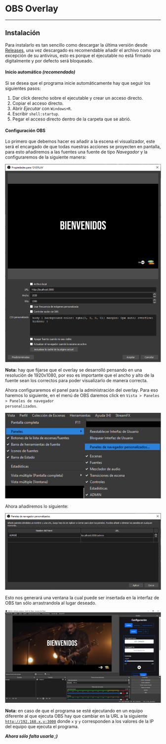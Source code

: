 # **OBS Overlay**

---

## Instalación
Para instalarlo es tan sencillo como descargar la última versión desde [Releases](https://github.com/0ces/iglesia-overlay/releases), una vez descargado es recomendable añadir el archivo como una excepción de su antivirus, esto es porque el ejecutable no está firmado digitalmente y por defecto será bloqueado.

#### Inicio automático *(recomendado)*
Si se desea que el programa inicie automáticamente  hay que seguir los siguientes pasos:


1. Dar click derecho sobre el ejecutable y crear un acceso directo.
2. Copiar el acceso directo.
3. Abrir *Ejecutar* con <code>Windows+R</code>.
4. Escribir <code>shell:startup</code>.
5. Pegar el acceso directo dentro de la carpeta que se abrió.

#### Configuración OBS

Lo primero que debemos hacer es añadir a la escena el visualizador, este será el encargado de que todas nuestras acciones se proyecten en pantalla, para esto añadiremos a las fuentes una fuente de tipo *Navegador* y la configuraremos de la siguiente manera:

![Configuración fuente](/docs/images/conf-fuente.png "Configuración fuente")

**Nota:** hay que fijarse que el overlay se desarrolló pensando en una resolución de 1920x1080, por eso es importante que el ancho y alto de la fuente sean los correctos para poder visualizarlo de manera correcta.

Ahora configuraremos el panel para la administración del overlay. Para eso haremos lo siguiente, en el menú de OBS daremos click en <code>Vista > Paneles > Paneles de navegador personalizados</code>.

![Añadir panel](/docs/images/panel-1.png "Añadir panel")

Ahora añadiremos lo siguiente:

![Añadir panel](/docs/images/panel-2.png "Añadir panel")

Esto nos generará una ventana la cual puede ser insertada en la interfaz de OBS tan sólo arrastrandola al lugar deseado.

![Interfaz final](/docs/images/final.png "Interfaz final")

**Nota:** en caso de que el programa se esté ejecutando en un equipo diferente al que ejecuta OBS hay que cambiar en la URL a la siguiente <code>http://192.168.x.y:3000</code> donde <code>x</code> y <code>y</code> corresponden a los valores de la IP del equipo que ejecuta el programa.

___Ahora sólo falta usarla ;)___
